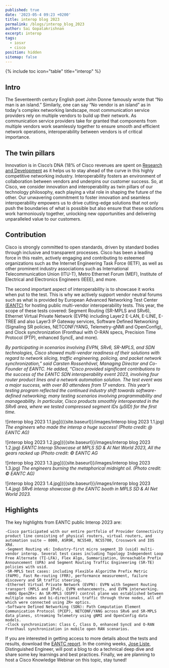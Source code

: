 ```yaml
---
published: true
date: '2023-05-4 09:23 +0200'
title: interop blog 2023
permalink: /blogs/interop_blog_2023
author: Sai Gopalakrishnan
excerpt: interop
tags:
  - iosxr
  - cisco
position: hidden
sitemap: false
---
```


{% include toc icon="table" title="interop" %}

## Intro

The Seventeenth century English poet John Donne famously wrote that “No man is an island.” Similarly, one can say “No vendor is an island” as in today's complex networking landscape, most communication service providers rely on multiple vendors to build up their network. As communication service providers take for granted that components from multiple vendors work seamlessly together to ensure smooth and efficient network operations, interoperability between vendors is of critical importance.

## The twin pillars
Innovation is in Cisco’s DNA (18% of Cisco revenues are spent on [Research and Development](https://investor.cisco.com/news/news-details/2023/CISCO-REPORTS-SECOND-QUARTER-EARNINGS/default.aspx) as it helps us to stay ahead of the curve in this highly competitive networking industry. Interoperability fosters an environment of collaboration between vendors and underpins our customer success. So, at Cisco, we consider innovation and interoperability as twin pillars of our technology philosophy, each playing a vital role in shaping the future of the other. Our unwavering commitment to foster innovation and seamless interoperability empowers us to drive cutting-edge solutions that not only push the boundaries of what is possible but also ensure that these solutions work harmoniously together, unlocking new opportunities and delivering unparalleled value to our customers.

## Contribution
Cisco is strongly committed to open standards, driven by standard bodies through inclusive and transparent processes. Cisco has been a leading force in this realm, actively engaging and contributing to esteemed organizations such as the Internet Engineering Task Force (IETF), as well as other prominent industry associations such as International Telecommunication Union (ITU-T), Metro Ethernet Forum (MEF), Institute of Electrical and Electronics Engineers (IEEE), and more.

The second important aspect of interoperability is to showcase it works when put to the test. This is why we actively support vendor neutral forums such as what is provided by European Advanced Networking Test Center [(EANTC)](https://eantc.de/) for hosting public multi-vendor interoperability tests. This year, the scope of these tests covered: Segment Routing (SR-MPLS and SRv6), Ethernet Virtual Private Network (EVPN) including Layer2 E-LAN, E-LINE, E-TREE and also Layer3 IP Gateway services, Software Defined Networking (Signaling SR policies, NETCONF/YANG, Telemetry-gNMI and OpenConfig), and Clock synchronization (Fronthaul with O-RAN specs, Precision Time Protocol (PTP), enhanced SyncE, and more).

_By participating in scenarios involving EVPN, SRv6, SR-MPLS, and SDN technologies, Cisco showed multi-vendor readiness of their solutions with regard to network slicing, traffic engineering, policing, and packet network synchronization,” said Carsten Rossenhövel, Managing Director and Co-Founder of EANTC. He added, “Cisco provided significant contributions to the success of the EANTC SDN interoperability event 2023, involving four router product lines and a network automation solution. The test event was a major success, with over 80 attendees from 17 vendors. This year’s testing program reflected the continued industry shift towards software-defined networking; many testing scenarios involving programmability and manageability. In particular, Cisco products smoothly interoperated in the SRv6 area, where we tested compressed segment IDs (µSID) for the first time._

![interop blog 2023 1.1.jpg]({{site.baseurl}}/images/interop blog 2023 1.1.jpg)
_The engineers who made the interop a huge success! (Photo credit: @ EANTC AG)_

![interop blog 2023 1.2.jpg]({{site.baseurl}}/images/interop blog 2023 1.2.jpg)
_EANTC Interop Showcase at MPLS SD & AI Net World 2023, All the gears racked up (Photo credit: © EANTC AG_

![interop blog 2023 1.3.jpg]({{site.baseurl}}/images/interop blog 2023 1.3.jpg)
_The engineers burning the metaphorical midnight oil. (Photo credit: © EANTC AG)_

![interop blog 2023 1.4.jpg]({{site.baseurl}}/images/interop blog 2023 1.4.jpg)
_SRv6 interop showcase @ the EANTC booth in MPLS SD & AI Net World 2023._

## Highlights

The key highlights from EANTC public Interop 2023 are:

	-Cisco participated with our entire portfolio of Provider Connectivity product line consisting of physical routers, virtual routers, and automation suite – 8000, ASR9K, NCS540, NCS5700, Crosswork and IOS XRd.
    -Segment Routing v6: Industry-first micro segment ID (usid) multi-vendor interop. Several test cases including Topology Independent Loop Free Alternate (TI-LFA), Flex Algo, Summarization, Unreachable Prefix Announcement (UPA) and Segment Routing Traffic Engineering (SR-TE) policies with usid.
    -SR-MPLS test cases: including Flexible Algorithm Prefix Metric (FAPM), Fast Re-routing (FRR), performance measurement, failure discovery and SR traffic steering.
    -Ethernet Virtual Private Network (EVPN): EVPN with Segment Routing transport (MPLS and IPv6), EVPN enhancements, and EVPN interworking.
    -400G OpenZR+: An SR-MPLS (OSPF) control plane was established between multiple nodes and bi-directional traffic through three nodes, all of which were connected using ZR+ optics.
    -Software Defined Networking (SDN): Path Computation Element Communication Protocol (PCEP), NETCONF/YANG across SRv6 and SR-MPLS data planes, streaming Telemetry using gNMI and OpenConfig data models.
    -Clock synchronization: Class C, Class D, enhanced SyncE and O-RAN Fronthaul synchronization in mobile open RAN scenarios.
    
If you are interested in getting access to more details about the tests and results, download the [EANTC report](https://eantc.de/fileadmin/eantc/downloads/events/2023/EANTC-InteropTest2023-TestReport.pdf). In the coming weeks, [Jose Liste](https://www.linkedin.com/in/jose-liste-a8565248/), Distinguished Engineer, will post a blog to do a technical deep dive and share some key learnings and best practices. Finally, we are planning to host a Cisco Knowledge Webinar on this topic, stay tuned!


